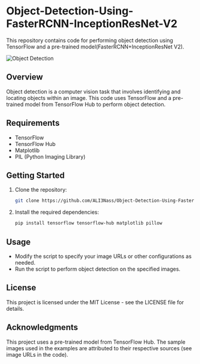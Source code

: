 # Object-Detection-Using-FasterRCNN-InceptionResNet-V2
This repository contains code for performing object detection using TensorFlow and a pre-trained model(FasterRCNN+InceptionResNet V2).

![Object Detection](https://www.tensorflow.org/static/hub/tutorials/object_detection_files/output_vchaUW1XDodD_2.png)

## Overview

Object detection is a computer vision task that involves identifying and locating objects within an image. This code uses TensorFlow and a pre-trained model from TensorFlow Hub to perform object detection.

## Requirements

- TensorFlow
- TensorFlow Hub
- Matplotlib
- PIL (Python Imaging Library)

## Getting Started

  1. Clone the repository:

     ```bash
     git clone https://github.com/ALI3Nass/Object-Detection-Using-FasterRCNN-InceptionResNet-V2.git

  2. Install the required dependencies:
     ```bash
     pip install tensorflow tensorflow-hub matplotlib pillow

## Usage 

- Modify the script to specify your image URLs or other configurations as needed.
- Run the script to perform object detection on the specified images.

## License

This project is licensed under the MIT License - see the LICENSE file for details.

## Acknowledgments

This project uses a pre-trained model from TensorFlow Hub.
The sample images used in the examples are attributed to their respective sources (see image URLs in the code).

